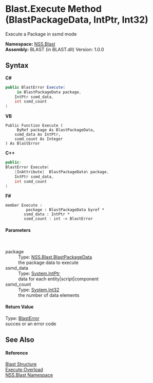 # Blast.Execute Method (BlastPackageData, IntPtr, Int32)
 

Execute a Package in ssmd mode

**Namespace:**&nbsp;<a href="88b55311-4a89-0894-e27a-e157e443c7f7">NSS.Blast</a><br />**Assembly:**&nbsp;BLAST (in BLAST.dll) Version: 1.0.0

## Syntax

**C#**<br />
``` C#
public BlastError Execute(
	 in BlastPackageData package,
	IntPtr ssmd_data,
	int ssmd_count
)
```

**VB**<br />
``` VB
Public Function Execute ( 
	 ByRef package As BlastPackageData,
	ssmd_data As IntPtr,
	ssmd_count As Integer
) As BlastError
```

**C++**<br />
``` C++
public:
BlastError Execute(
	[InAttribute]  BlastPackageData% package, 
	IntPtr ssmd_data, 
	int ssmd_count
)
```

**F#**<br />
``` F#
member Execute : 
         package : BlastPackageData byref * 
        ssmd_data : IntPtr * 
        ssmd_count : int -> BlastError 

```


#### Parameters
&nbsp;<dl><dt>package</dt><dd>Type: <a href="08d36c75-b5dc-8eaf-5936-daa952653fa2">NSS.Blast.BlastPackageData</a><br />the package data to execute</dd><dt>ssmd_data</dt><dd>Type: <a href="https://docs.microsoft.com/dotnet/api/system.intptr" target="_blank" rel="noopener noreferrer">System.IntPtr</a><br />data for each entity|script|component</dd><dt>ssmd_count</dt><dd>Type: <a href="https://docs.microsoft.com/dotnet/api/system.int32" target="_blank" rel="noopener noreferrer">System.Int32</a><br />the number of data elements</dd></dl>

#### Return Value
Type: <a href="db8cb631-f3f7-e809-8853-bc1b825061a7">BlastError</a><br />succes or an error code

## See Also


#### Reference
<a href="efe93ce5-baaf-ed42-b038-35b4ff074233">Blast Structure</a><br /><a href="85bc098d-e09e-797f-5c4e-ddef2b9f4b85">Execute Overload</a><br /><a href="88b55311-4a89-0894-e27a-e157e443c7f7">NSS.Blast Namespace</a><br />